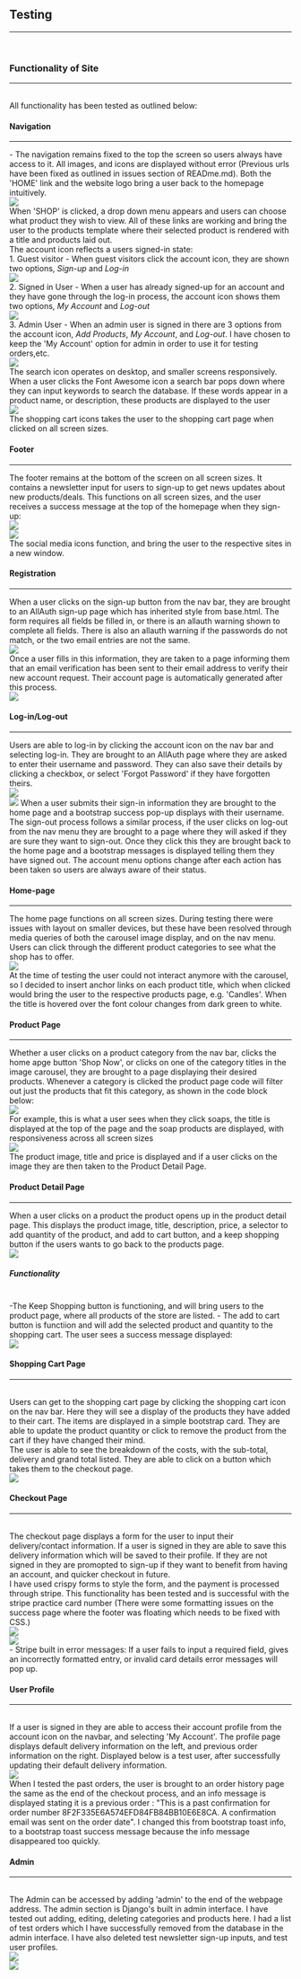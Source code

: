 ## Testing
<hr>
<br>

### Functionality of Site
<hr>
<br>
All functionality has been tested as outlined below:
<br>

#### Navigation
<hr>
- The navigation remains fixed to the top the screen so users always have access to it. All images, and icons are displayed without error (Previous urls have been fixed as outlined in issues section of READme.md). Both the 'HOME' link and the website logo bring a user back to the homepage intuitively.
<br>
<img src="supporting_docs/flow/shop-navigation.png">
<br>
When 'SHOP' is clicked, a drop down menu appears and users can choose what product they wish to view. All of these links are working and bring the user to the products template where their selected product is rendered with a title and products laid out.
<br>
The account icon reflects a users signed-in state:
<br>
    1. Guest visitor - When guest visitors click the account icon, they are shown two options, <em>Sign-up</em> and <em>Log-in</em>
    <br>
    <img src="supporting_docs/flow/guest-user-menu.png">
    <br>
    2. Signed in User - When a user has already signed-up for an account and they have gone through the log-in process, the account icon shows them two options, <em>My Account</em> and <em>Log-out</em>
    <br>
    <img src="supporting_docs/flow/signed-in-user.png">
    <br>
    3. Admin User - When an admin user is signed in there are 3 options from the account icon, <em>Add Products</em>, <em>My Account</em>, and <em>Log-out</em>. I have chosen to keep the 'My Account' option for admin in order to use it for testing orders,etc.
    <br>
    <img src="supporting_docs/flow/admin-menu.png">
    <br>
The search icon operates on desktop, and smaller screens responsively. When a user clicks the Font Awesome icon a search bar pops down where they can input keywords to search the database. If these words appear in a product name, or description, these products are displayed to the user
<br>
<img src="supporting_docs/flow/search-bar-functionality.png">
<br>
The shopping cart icons takes the user to the shopping cart page when clicked on all screen sizes.
<br>

#### Footer
<hr>
The footer remains at the bottom of the screen on all screen sizes. It contains a newsletter input for users to sign-up to get news updates about new products/deals. This functions on all screen sizes, and the user receives a success message at the top of the homepage when they sign-up:
<br>
<img src="supporting_docs/flow/newsletter-input.png">
<br>
<img src="supporting_docs/flow/newsletter-success.png">
<br>
The social media icons function, and bring the user to the respective sites in a new window.
<br>

#### Registration
<hr>
When a user clicks on the sign-up button from the nav bar, they are brought to an AllAuth sign-up page which has inherited style from base.html. The form requires all fields be filled in, or there is an allauth warning shown to complete all fields. There is also an allauth warning if the passwords do not match, or the two email entries are not the same. 
<br>
<img src="supporting_docs/flow/sign-up-form.png">
<br>
Once a user fills in this information, they are taken to a page informing them that an email verification has been sent to their email address to verify their new account request. Their account page is automatically generated after this process.
<br>
<img src="supporting_docs/flow/verification-email-sent.png">
<br>

#### Log-in/Log-out
<hr>
Users are able to log-in by clicking the account icon on the nav bar and selecting log-in. They are brought to an AllAuth page where they are asked to enter their username and password. They can also save their details by clicking a checkbox, or select 'Forgot Password' if they have forgotten theirs. 
<br>
<img src="supporting_docs/flow/sign-in.png">
<br>
<img src="supporting_docs/flow/sign-in-success.png">
When a user submits their sign-in information they are brought to the home page and a bootstrap success pop-up displays with their username.
<br>
The sign-out process follows a similar process, if the user clicks on log-out from the nav menu they are brought to a page where they will asked if they are sure they want to sign-out. Once they click this they are brought back to the home page and a bootstrap messages is displayed telling them they have signed out. The account menu options change after each action has been taken so users are always aware of their status.
<br>

#### Home-page
<hr>
The home page functions on all screen sizes. During testing there were issues with layout on smaller devices, but these have been resolved through media queries of both the carousel image display, and on the nav menu. Users can click through the different product categories to see what the shop has to offer.
<br>
<img src="supporting_docs/design/homepage-carousel-slider.png">
<br>
At the time of testing the user could not interact anymore with the carousel, so I decided to insert anchor links on each product title, which when clicked would bring the user to the respective products page, e.g. 'Candles'. When the title is hovered over the font colour changes from dark green to white.
<br>

#### Product Page
<hr>
Whether a user clicks on a product category from the nav bar, clicks the home apge button 'Shop Now', or clicks on one of the category titles in the image carousel, they are brought to a page displaying their desired products. Whenever a category is clicked the product page code will filter out just the products that fit this category, as shown in the code block below:
<br>
<img src="supporting_docs/flow/product-category-code.png">
<br>
For example, this is what a user sees when they click soaps, the title is displayed at the top of the page and the soap products are displayed, with responsiveness across all screen sizes
<br>
<img src="supporting_docs/flow/soap-page.png">
<br>
The product image, title and price is displayed and if a user clicks on the image they are then taken to the Product Detail Page.
<br>

#### Product Detail Page
<hr>
When a user clicks on a product the product opens up in the product detail page. This displays the product image, title, description, price, a selector to add quantity of the product, and add to cart button, and a keep shopping button if the users wants to go back to the products page.
<br>
<img src="supporting_docs/design/product-detail-soap.png">
<br>

##### Functionality
<br>
-The Keep Shopping button is functioning, and will bring users to the product page, where all products of the store are listed. 
- The add to cart button is functiion and will add the selected product and quantity to the shopping cart. The user sees a success message displayed:
<br>
<img src="supporting_docs/flow/add-to-cart-success.png">
<br>

#### Shopping Cart Page
<hr>
<br>
Users can get to the shopping cart page by clicking the shopping cart icon on the nav bar. Here they will see a display of the products they have added to their cart. The items are displayed in a simple bootstrap card. They are able to update the product quantity or click to remove the product from the cart if they have changed their mind.
<br>
The user is able to see the breakdown of the costs, with the sub-total, delivery and grand total listed. They are able to click on a button which takes them to the checkout page. 
<br>
<img src="supporting_docs/flow/shopping-cart-page.png">
<br>

#### Checkout Page
<hr>
<br>
The checkout page displays a form for the user to input their delivery/contact information. If a user is signed in they are able to save this delivery information which will be saved to their profile. If they are not signed in they are promopted to sign-up if they want to benefit from having an account, and quicker checkout in future.
<br>
I have used crispy forms to style the form, and the payment is processed through stripe. This functionality has been tested and is successful with the stripe practice card number (There were some formatting issues on the success page where the footer was floating which needs to be fixed with CSS.)
<br>
<img src="supporting_docs/flow/test-stripe-payment.png">
<br>
<img src="supporting_docs/flow/payment-success.png">
<br>
- Stripe built in error messages:
If a user fails to input a required field, gives an incorrectly formatted entry, or invalid card details error messages will pop up.

#### User Profile
<hr>
<br>
If a user is signed in they are able to access their account profile from the account icon on the navbar, and selecting 'My Account'. The profile page displays default delivery information on the left, and previous order information on the right. Displayed below is a test user, after successfully updating their default delivery information.
<br>
<img src="supporting_docs/flow/user-profile.png">
<br>
When I tested the past orders, the user is brought to an order history page the same as the end of the checkout process, and an info message is displayed stating it is a previous order : "This is a past confirmation for order number 8F2F335E6A574EFD84FB84BB10E6E8CA. A confirmation email was sent on the order date". I changed this from bootstrap toast info, to a bootstrap toast success message because the info message disappeared too quickly.
<br>

#### Admin
<hr>
<br>
The Admin can be accessed by adding 'admin' to the end of the webpage address. The admin section is Django's built in admin interface. I have tested out adding, editing, deleting categories and products here. I had a list of test orders which I have successfully removed from the database in the admin interface. I have also deleted test newsletter sign-up inputs, and test user profiles.
<br>
<img src="supporting_docs/flow/test-product.png">
<br>
<img src="supporting_docs/flow/delete-orders.png">
<br>








